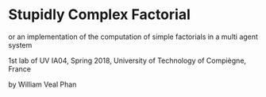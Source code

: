 # Stupidly Complex Factorial

or an implementation of the computation of simple factorials in a multi agent system

1st lab of UV IA04, Spring 2018, University of Technology of Compiègne, France

by William Veal Phan
